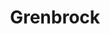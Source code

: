 ---
layout: place
title: Grenbrock
category: places
hasinit:
  - Gerichtshaus des Himmels
placetype: Hauptstadt
demography: 23000
---